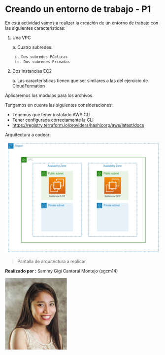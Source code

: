 Creando un entorno de trabajo - P1
=========

En esta actividad vamos a realizar la creación de un entorno de trabajo con las siguientes características:

1. Una VPC

    a. Cuatro subredes:

        i. Dos subredes Públicas
        ii. Dos subredes Privadas
2. Dos instancias EC2

    a. Las características tienen que ser similares a las del ejercicio de CloudFormation

Aplicaremos los modulos para los archivos.

Tengamos en cuenta las siguientes consideraciones:
- Tenemos que tener instalado AWS CLI
- Tener configurada correctamente la CLI
- https://registry.terraform.io/providers/hashicorp/aws/latest/docs


Arquitectura a codear:

![](https://raw.githubusercontent.com/sgcm14/0523C02-infraestructura-II/main/Terraform-parteI/vpc/Ejemplo.PNG)
> Pantalla de arquitectura a replicar



**Realizado por :** Sammy Gigi Cantoral Montejo (sgcm14)

<img src ="https://raw.githubusercontent.com/sgcm14/sgcm14/main/sammy.jpg" width="200">